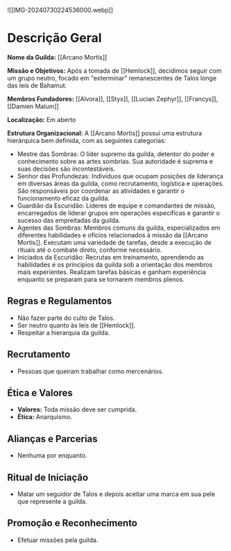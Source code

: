 ![[IMG-20240730224536000.webp]]

# Descrição Geral

**Nome da Guilda:** [[Arcano Mortis]]

**Missão e Objetivos:** Após a tomada de [[Hemlock]], decidimos seguir com um grupo neutro, focado em "exterminar" remanescentes de Talos longe das leis de Bahamut.

**Membros Fundadores:** [[Alvora]], [[Styx]], [[Lucian Zephyr]], [[Francys]], [[Damien Malum]]

**Localização:** Em aberto

**Estrutura Organizacional:** A [[Arcano Mortis]] possui uma estrutura hierárquica bem definida, com as seguintes categorias:
- Mestre das Sombras: O líder supremo da guilda, detentor do poder e conhecimento sobre as artes sombrias. Sua autoridade é suprema e suas decisões são incontestáveis.
- Senhor das Profundezas: Indivíduos que ocupam posições de liderança em diversas áreas da guilda, como recrutamento, logística e operações. São responsáveis por coordenar as atividades e garantir o funcionamento eficaz da guilda.
- Guardião da Escuridão: Líderes de equipe e comandantes de missão, encarregados de liderar grupos em operações específicas e garantir o sucesso das empreitadas da guilda.
- Agentes das Sombras: Membros comuns da guilda, especializados em diferentes habilidades e ofícios relacionados à missão da [[Arcano Mortis]]. Executam uma variedade de tarefas, desde a execução de rituais até o combate direto, conforme necessário.
- Iniciados da Escuridão: Recrutas em treinamento, aprendendo as habilidades e os princípios da guilda sob a orientação dos membros mais experientes. Realizam tarefas básicas e ganham experiência enquanto se preparam para se tornarem membros plenos.

## Regras e Regulamentos
- Não fazer parte do culto de Talos.
- Ser neutro quanto às leis de [[Hemlock]].
- Respeitar a hierarquia da guilda.

## Recrutamento
- Pessoas que queiram trabalhar como mercenários.

## Ética e Valores
- **Valores:** Toda missão deve ser cumprida.
- **Ética:** Anarquismo.

## Alianças e Parcerias
- Nenhuma por enquanto.

## Ritual de Iniciação
- Matar um seguidor de Talos e depois aceitar uma marca em sua pele que represente a guilda.

## Promoção e Reconhecimento
- Efetuar missões pela guilda.